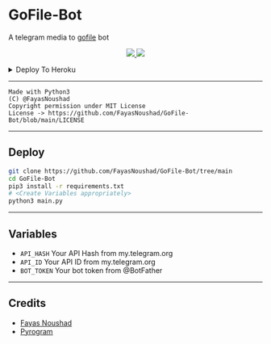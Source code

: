 # GoFile-Bot

A telegram media to [gofile](https://telegram.me/MT_GoFile_Bot) bot

  </a>
</p>
<p align="center">
  <a href="https://github.com/MRK-YT/GoFile-Bot/stargazers">
    <img src="https://img.shields.io/github/stars/MRK-YT/GoFile-Bot?style=social">

  </a>
  
  <a href="https://github.com/MRK-YT/GoFile-Bot/fork">
    <img src="https://img.shields.io/github/forks/MRK-YT/GoFile-Bot?label=Fork&style=social">

  </a>  
</p>

<details><summary>Deploy To Heroku</summary>
<p>
<br>
<a href="https://heroku.com/deploy?template=https://github.com/MRK-YT/GoFile-Bot/tree/main">
  <img src="https://www.herokucdn.com/deploy/button.svg" alt="Deploy">
</a>
</p>
</details>



---

```
Made with Python3
(C) @FayasNoushad
Copyright permission under MIT License
License -> https://github.com/FayasNoushad/GoFile-Bot/blob/main/LICENSE
```

---

## Deploy

```sh
git clone https://github.com/FayasNoushad/GoFile-Bot/tree/main
cd GoFile-Bot
pip3 install -r requirements.txt
# <Create Variables appropriately>
python3 main.py
```

---

## Variables

- `API_HASH` Your API Hash from my.telegram.org
- `API_ID` Your API ID from my.telegram.org
- `BOT_TOKEN` Your bot token from @BotFather

---

## Credits

- [Fayas Noushad](https://github.com/FayasNoushad)
- [Pyrogram](https://github.com/pyrogram/pyrogram)
